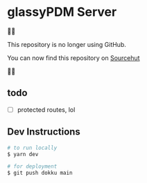 # glassyPDM Server
:rotating_light::rotating_light:

This repository is no longer using GitHub.

You can now find this repository on [Sourcehut](https://git.sr.ht/~joshtenorio/glassypdm-server) 

:rotating_light::rotating_light:
## todo
- [ ] protected routes, lol
## Dev Instructions
```bash
# to run locally
$ yarn dev

# for deployment
$ git push dokku main
```
